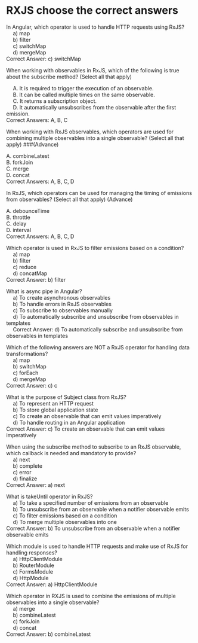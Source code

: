 # RXJS choose the correct answers

In Angular, which operator is used to handle HTTP requests using RxJS? <br />
&emsp; a) map <br />
&emsp; b) filter <br />
&emsp; c) switchMap <br />
&emsp; d) mergeMap <br />
Correct Answer: c) switchMap

When working with observables in RxJS, which of the following is true about the subscribe method? (Select all that apply)

&emsp; A. It is required to trigger the execution of an observable.<br />
&emsp; B. It can be called multiple times on the same observable.<br />
&emsp; C. It returns a subscription object.<br />
&emsp; D. It automatically unsubscribes from the observable after the first emission.<br />
Correct Answers: A, B, C

When working with RxJS observables, which operators are used for combining multiple observables into a single observable? (Select all that apply) ###(Advance)

A. combineLatest<br />
B. forkJoin<br />
C. merge<br />
D. concat<br />
Correct Answers: A, B, C, D

In RxJS, which operators can be used for managing the timing of emissions from observables? (Select all that apply) (Advance)

A. debounceTime<br />
B. throttle<br />
C. delay<br />
D. interval<br />
Correct Answers: A, B, C, D

Which operator is used in RxJS to filter emissions based on a condition? <br />
&emsp; a) map <br />
&emsp; b) filter <br />
&emsp; c) reduce <br />
&emsp; d) concatMap <br />
Correct Answer: b) filter

What is async pipe in Angular? <br />
&emsp; a) To create asynchronous observables <br />
&emsp; b) To handle errors in RxJS observables <br />
&emsp; c) To subscribe to observables manually <br />
&emsp; d) To automatically subscribe and unsubscribe from observables in templates <br />
&emsp; Correct Answer: d) To automatically subscribe and unsubscribe from observables in templates <br />

Which of the following answers are NOT a RxJS operator for handling data transformations? <br />
&emsp; a) map <br />
&emsp; b) switchMap <br />
&emsp; c) forEach <br />
&emsp; d) mergeMap <br />
Correct Answer: c) c <br />

What is the purpose of Subject class from RxJS? <br />
&emsp; a) To represent an HTTP request <br />
&emsp; b) To store global application state <br />
&emsp; c) To create an observable that can emit values imperatively <br />
&emsp; d) To handle routing in an Angular application <br />
Correct Answer: c) To create an observable that can emit values imperatively <br />

When using the subscribe method to subscribe to an RxJS observable, which callback is needed and mandatory to provide? <br />
&emsp; a) next <br />
&emsp; b) complete <br />
&emsp; c) error <br />
&emsp; d) finalize <br />
Correct Answer: a) next <br />

What is takeUntil operator in RxJS? <br />
&emsp; a) To take a specified number of emissions from an observable <br />
&emsp; b) To unsubscribe from an observable when a notifier observable emits
&emsp; c) To filter emissions based on a condition <br />
&emsp; d) To merge multiple observables into one <br />
Correct Answer: b) To unsubscribe from an observable when a notifier observable emits <br />

Which module is used to handle HTTP requests and make use of RxJS for handling responses? <br />
&emsp; a) HttpClientModule <br />
&emsp; b) RouterModule <br />
&emsp; c) FormsModule <br />
&emsp; d) HttpModule <br />
Correct Answer: a) HttpClientModule <br />

Which operator in RXJS is used to combine the emissions of multiple observables into a single observable? <br />
&emsp; a) merge <br />
&emsp; b) combineLatest <br />
&emsp; c) forkJoin <br />
&emsp; d) concat <br />
Correct Answer: b) combineLatest  <br />
